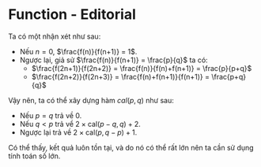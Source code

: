 # Function - Editorial

Ta có một nhận xét như sau:
- Nếu $n = 0$, $\frac{f(n)}{f(n+1)} = 1$.
- Ngược lại, giả sử $\frac{f(n)}{f(n+1)} = \frac{p}{q}$ ta có:
    - $\frac{f(2n+1)}{f(2n+2)} = \frac{f(n)}{f(n)+f(n+1)} = \frac{p}{p+q}$
    - $\frac{f(2n+2)}{f(2n+3)} = \frac{f(n)+f(n+1)}{f(n+1)} = \frac{p+q}{q}$

Vậy nên, ta có thể xây dựng hàm $cal(p,q)$ như sau:
- Nếu $p = q$ trả về $0$.
- Nếu $q < p$ trả về $2 \times \text{cal}(p-q,q)+2$.
- Ngược lại trả về $2 \times \text{cal}(p,q-p)+1$.

Có thể thấy, kết quả luôn tồn tại, và do nó có thể rất lớn nên ta cần sử dụng tính toán số lớn.